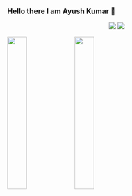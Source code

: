 ### Hello there I am Ayush Kumar 👋
<p align="center">
  <img src="https://github-readme-stats.vercel.app/api?username=eyeayushkumar&show_icons=true&theme=default&count_private=true&line_height=27">
  <img src = "https://github-readme-stats.vercel.app/api/top-langs/?username=eyeayushkumar&theme=default">
</p>
<a href="https://www.eyeayushkumar.gq"><img src="https://raw.githubusercontent.com/eyeayushkumar/eyeayushkumar/main/t.svg" width="30%" height="30%"></a>
<a href="https://www.eyeayushkuymar.gq"><img src="https://raw.githubusercontent.com/eyeayushkumar/eyeayushkumar/main/c.svg" width="30%" height="30%"></a>
